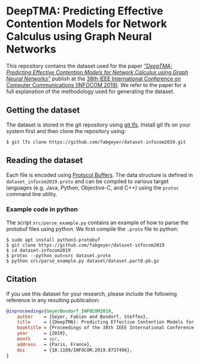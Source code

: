 # DeepTMA: Predicting Effective Contention Models for Network Calculus using Graph Neural Networks

This repository contains the dataset used for the paper [_"DeepTMA: Predicting Effective Contention Models for Network Calculus using Graph Neural Networks"_](https://dx.doi.org/10.1109/INFOCOM.2019.8737496) publish at the [38th IEEE International Conference on Computer Communications (INFOCOM 2019)](http://infocom2019.ieee-infocom.org/). We refer to the paper for a full explanation of the methodology used for generating the dataset.


## Getting the dataset

The dataset is stored in the git repository using [git lfs](https://git-lfs.github.com/). Install git lfs on your system first and then clone the repository using:

```
$ git lfs clone https://github.com/fabgeyer/dataset-infocom2019.git
```

## Reading the dataset

Each file is encoded using [Protocol Buffers](https://developers.google.com/protocol-buffers/). The data structure is defined in `dataset_infocom2019.proto` and can be compiled to various target languages (e.g. Java, Python, Objective-C, and C++) using the `protoc` command line utility.

### Example code in python

The script `src/parse_example.py` contains an example of how to parse the protobuf files using python.
We first compile the `.proto` file to python:

```
$ sudo apt install python3-protobuf
$ git clone https://github.com/fabgeyer/dataset-infocom2019
$ cd dataset-infocom2019
$ protoc --python_out=src dataset.proto
$ python src/parse_example.py dataset/dataset.part0.pb.gz
```

## Citation

If you use this dataset for your research, please include the following reference in any resulting publication:

```bibtex
@inproceedings{GeyerBondorf_INFOCOM2019,
	author    = {Geyer, Fabien and Bondorf, Steffen},
	title     = {{DeepTMA}: Predicting Effective Contention Models for Network Calculus using Graph Neural Networks},
	booktitle = {Proceedings of the 38th IEEE International Conference on Computer Communications (INFOCOM)},
	year      = {2019},
	month     = apr,
	address   = {Paris, France},
	doi       = {10.1109/INFOCOM.2019.8737496},
}
```
